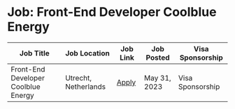 # Job: Front-End Developer Coolblue Energy

| Job Title | Job Location | Job Link | Job Posted | Visa Sponsorship |
| --- | --- | --- | --- | --- |
| Front-End Developer Coolblue Energy | Utrecht, Netherlands | [Apply](https://www.careersatcoolblue.com/vacancies/front-end-developer-coolblue-energy/) | May 31, 2023 | Visa Sponsorship |
